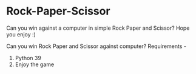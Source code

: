 # Rock-Paper-Scissor
Can you win against a computer in simple Rock Paper and Scissor? Hope you enjoy :)


Can you win Rock Paper and Scissor against computer?
Requirements -
1.	Python 39
3.	Enjoy the game

